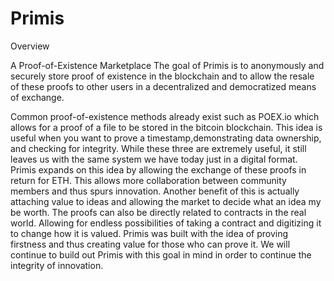 # Primis

Overview

A Proof-of-Existence Marketplace
The goal of Primis is to anonymously and securely store proof of existence in the blockchain and to allow the resale of these proofs to other users in a decentralized and democratized means of exchange.


Common proof-of-existence methods already exist such as POEX.io which allows for a proof of a file to be stored in the bitcoin blockchain. This idea is useful when you want to prove a timestamp,demonstrating data ownership, and checking for integrity. While these three are extremely useful, it still leaves us with the same system we have today just in a digital format. Primis expands on this idea by allowing the exchange of these proofs in return for ETH. This allows more collaboration between community members and thus spurs innovation. Another benefit of this is actually attaching value to ideas and allowing the market to decide what an idea my be worth. The proofs can also be directly related to contracts in the real world. Allowing for endless possibilities of taking a contract and digitizing it to change how it is valued. Primis was built with the idea of proving firstness and thus creating value for those who can prove it. We will continue to build out Primis with this goal in mind in order to continue the integrity of innovation. 
